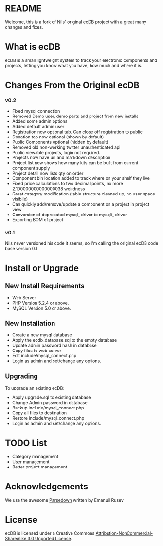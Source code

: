 README
====
Welcome, this is a fork of Nils' original ecDB project with a great many changes and fixes.

# What is ecDB

ecDB is a small lightweight system to track your electronic components and projects, letting you know what you have,
how much and where it is.

# Changes From the Original ecDB

### v0.2
* Fixed mysql connection
* Removed Demo user, demo parts and project from new installs
* Added some admin options
* Added default admin user
* Registration now optional tab. Can close off registration to public
* Donation tab now optional (shown by default)
* Public Components optional (hidden by default)
* Removed old non-working twitter unauthenticated api
* Public viewable projects, login not required.
* Projects now have url and markdown description
* Project list now shows how many kits can be built from current component supply
* Project detail now lists qty on order
* Component bin location added to track where on your shelf they live
* Fixed price calculations to two decimal points, no more 2.100000000000000038 weirdness
* Great category modification (table structure cleaned up, no user space visibile)
* Can quickly add/remove/update a component on a project in project view
* Conversion of deprecated mysql_ driver to mysqli_ driver
* Exporting BOM of project

### v0.1
Nils never versioned his code it seems, so I'm calling the original ecDB code base version 0.1

# Install or Upgrade

## New Install Requirements
*  Web Server
*  PHP Version 5.2.4 or above.
*  MySQL Version 5.0 or above.

## New Installation
* Create a new mysql database
* Apply the ecdb_database.sql to the empty database
* Update admin password hash in database
* Copy files to web server
* Edit include/mysql_connect.php
* Login as admin and set/change any options.

## Upgrading

To upgrade an existing ecDB;

* Apply upgrade.sql to existing database
* Change Admin password in database
* Backup include/mysql_connect.php
* Copy all files to destination
* Restore include/mysql_connect.php
* Login as admin and set/change any options.

# TODO List
* Category management
* User management
* Better project management

# Acknowledgements
We use the awesome [Parsedown](http://parsedown.org/) written by Emanuil Rusev

# License
ecDB is licensed under a Creative Commons [Attribution-NonCommercial-ShareAlike 3.0 Unported License](http://creativecommons.org/licenses/by-nc-sa/3.0/).
